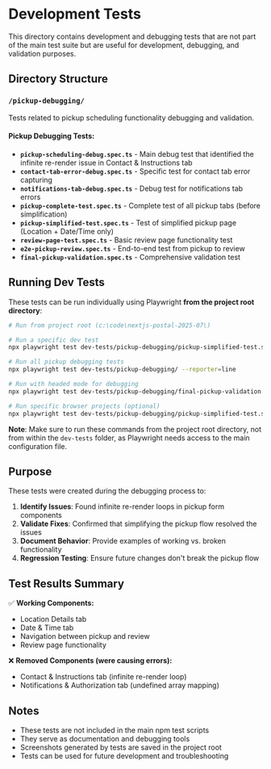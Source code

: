 # Development Tests

This directory contains development and debugging tests that are not part of the main test suite but are useful for development, debugging, and validation purposes.

## Directory Structure

### `/pickup-debugging/`

Tests related to pickup scheduling functionality debugging and validation.

#### Pickup Debugging Tests:

- **`pickup-scheduling-debug.spec.ts`** - Main debug test that identified the infinite re-render issue in Contact & Instructions tab
- **`contact-tab-error-debug.spec.ts`** - Specific test for contact tab error capturing
- **`notifications-tab-debug.spec.ts`** - Debug test for notifications tab errors
- **`pickup-complete-test.spec.ts`** - Complete test of all pickup tabs (before simplification)
- **`pickup-simplified-test.spec.ts`** - Test of simplified pickup page (Location + Date/Time only)
- **`review-page-test.spec.ts`** - Basic review page functionality test
- **`e2e-pickup-review.spec.ts`** - End-to-end test from pickup to review
- **`final-pickup-validation.spec.ts`** - Comprehensive validation test

## Running Dev Tests

These tests can be run individually using Playwright **from the project root directory**:

```bash
# Run from project root (c:\code\nextjs-postal-2025-07\)

# Run a specific dev test
npx playwright test dev-tests/pickup-debugging/pickup-simplified-test.spec.ts --reporter=line

# Run all pickup debugging tests
npx playwright test dev-tests/pickup-debugging/ --reporter=line

# Run with headed mode for debugging
npx playwright test dev-tests/pickup-debugging/final-pickup-validation.spec.ts --headed

# Run specific browser projects (optional)
npx playwright test dev-tests/pickup-debugging/pickup-simplified-test.spec.ts --project=chromium --reporter=line
```

**Note**: Make sure to run these commands from the project root directory, not from within the `dev-tests` folder, as Playwright needs access to the main configuration file.

## Purpose

These tests were created during the debugging process to:

1. **Identify Issues**: Found infinite re-render loops in pickup form components
2. **Validate Fixes**: Confirmed that simplifying the pickup flow resolved the issues
3. **Document Behavior**: Provide examples of working vs. broken functionality
4. **Regression Testing**: Ensure future changes don't break the pickup flow

## Test Results Summary

✅ **Working Components:**
- Location Details tab
- Date & Time tab
- Navigation between pickup and review
- Review page functionality

❌ **Removed Components (were causing errors):**
- Contact & Instructions tab (infinite re-render loop)
- Notifications & Authorization tab (undefined array mapping)

## Notes

- These tests are not included in the main npm test scripts
- They serve as documentation and debugging tools
- Screenshots generated by tests are saved in the project root
- Tests can be used for future development and troubleshooting
